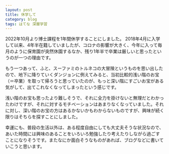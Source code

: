 ```yaml
---
layout: post
title: 休学して
category: blog
tags: はてな 深層学習
---
```


2022年10月より博士課程を1年間休学することにしました。
2018年4月に入学して以来、4年半在籍していましたが、コロナの影響が大きく、今年に入って毎月のように保育園が突然休園するなか、残り1年半で卒業は厳しいと思ったというのが一つの理由です。

もう一つあって、ふと、スーファミのトルネコの大冒険というものを思い出したので、地下に降りていくダンジョンに例えてみると、当初比較的浅い階のお宝（＝卒業）を取って帰ろうと思っていたのが、もっと深い階にすごいお宝がある気がして、出てこれなくなってしまったという感じです。

浅い階のお宝も思ったより難しそうで、それに全力を掛けないと無理だとわかったわけですが、それに対するモチベーションはあまりなくなっていました。それに対し、深い階のお宝の方はあるかないかもわからないものですが、興味が続く限りはそちらを探すことにしました。

幸運にも、普段の生活以外は、ある程度自由にしても大丈夫そうな状況なので、あいた時間には興味のあることをいろいろ勉強したり考えたりしながら過ごすことになりそうです。またなにか面白そうなものがあれば、ブログなどに書いていこうと思います。



